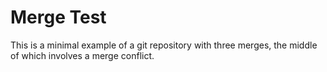 # Merge Test

This is a minimal example of a git repository with three merges, the middle of which involves a merge conflict.
